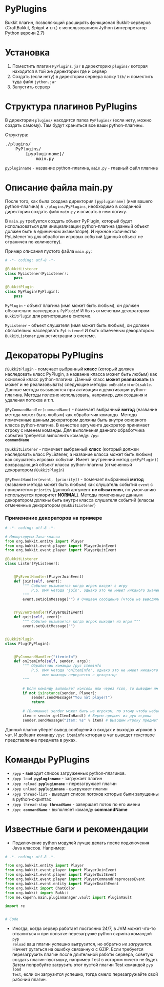 # PyPlugins
Bukkit плагин, позволяющий расширять функционал Bukkit-серверов (CraftBukkit, Spigot и т.п.) с использованием Jython (интерпретатор Python версии 2.7)

# Установка
1. Поместить плагин <code>PyPlugins.jar</code> в директорию <code>plugins/</code> которая находится в той же директории где и сервер
2. Создать (если нету) в директории сервера папку <code>lib/</code> и поместить туда файл <code>jython.jar</code>
3. Запустить сервер

# Структура плагинов PyPlugins
В директории <code>plugins/</code> находится папка <code>PyPlugins/</code> (если нету, можно создать самому).
Там будут храниться все ваши python-плагины.

Структура:
<pre>
./plugins/
    PyPlugins/
        [pypluginname]/
            main.py
</pre>
<code>pypluginname</code> - название python-плагина, <code>main.py</code> - главный файл плагина

# Описание файла main.py
После того, как была создана директория <code>[pypluginname]</code> (имя вашего python-плагина) в <code>./plugins/PyPlugins</code>, необходимо в созданной директории создать файл <code>main.py</code> и описать в нем логику.

В <code>main.py</code> требуется создать объект PyPlugin, который будет использоваться для инициализации python-плагина (данный объект должен быть в единичном экземпляре). И нужное количество PyListener'ов для обработки игровых событий (данный объект не ограничен по количеству).

Пример описания пустого файла <code>main.py</code>:
```python
# -*- coding: utf-8 -*-

@BukkitListener
class MyListener(PyListener):
    pass
    
@BukkitPlugin
class MyPlugin(PyPlugin):
    pass
```

<code>MyPlugin</code> - объект плагина (имя может быть любым), он должен обязательно наследовать <code>PyPlugin</code>! И быть отмеченым декоратором <code>BukkitPlugin</code> для регистрации в системе.

<code>MyListener</code> - объект слушателя (имя может быть любым), он должен обязательно наследовать <code>PyListener</code>! И быть отмеченым декоратором <code>BukkitListener</code> для регистрации в системе.

# Декораторы PyPlugins

<code>@BukkitPlugin</code> - помечает выбранный **класс** (который должен наследовать класс PyPlugin, а название класса может быть любым) как основной класс python-плагина.
Данный класс **может реализовать** (а может и не реализовывать) следующие методы: <code>onEnable</code> и <code>onDisable</code>. Данные методы вызываются при активации и деактивации python-плагина. Методы полезно использовать, например, для создания и удаления потоков и т.п.

<code>@PyCommandHandler(commandName)</code> - помечает выбранный **метод** (название метода может быть любым) как обработчик команды. Методы помеченные данным декоратором должны быть внутри основного класса python-плагина. В качестве аргумента декоратор принимает строку с именем команды. Для выполнения данного обработчика событий требуется выполнить команду: <code>/pyc **commandName**</code>

<code>@BukkitListener</code> - помечает выбранный **класс** (который должен наследовать класс PyListener, а название класса может быть любым) как слушатель игровых событий. Имеет внутренний метод <code>getPyPlugin()</code> возвращающий объект класса python-плагина (отмеченный декоратором <code>@BukkitPlugin</code>)

<code>@PyEventHandler(event, [priority])</code> - помечает выбранный **метод** (название метода может быть любым) как слушатель события <code>event</code> с приоритетом <code>priority</code> (данный аргумент **не обязателен**, по умолчанию используется приоритет **NORMAL**). Методы помеченные данным декоратором должны быть внутри класса слушателя событий (классы отмеченные декоратором <code>@BukkitListener</code>)

### Применение декораторов на примере

```python
# -*- coding: utf-8 -*-

# Импортируем Java-классы
from org.bukkit.entity import Player
from org.bukkit.event.player import PlayerJoinEvent
from org.bukkit.event.player import PlayerQuitEvent

@BukkitListener
class Listnr(PyListener):


    @PyEventHandler(PlayerJoinEvent)
    def join(self, event):
        """ Событие вызывается когда игрок входит в игру
            P.S. Имя метода 'join', однако это не имеет никакого значения
        """
        event.setJoinMessage("") # Очищаем сообщение (чтобы не выводилось сообщений при входе)


    @PyEventHandler(PlayerQuitEvent)
    def quit(self, event):
        """ Событие вызывается когда игрок выходит из игры """
        event.setQuitMessage("")


@BukkitPlugin
class Plug(PyPlugin):


    @PyCommandHandler("iteminfo")
    def onItemInfo(self, sender, args):
        """ Обработчик команды /pyc iteminfo
            P.S. Имя метода 'onItemInfo', однако это не имеет никакого значения,
                 имя команды передается в декоратор
        """
    
        # Если команду выполняет консоль или через rcon, то выводим им сообщение: You not player!
        if not isinstance(sender, Player):
            sender.sendMessage("You not player!")
            return
            
        # (Внимание! sender может быть не игроком, по этому чтобы небыло ошибок мы перед этим делаем проверку)
        item = sender.getItemInHand() # Берем предмет из рук игрока
        sender.sendMessage("Item: %s" % item) # Выводим игроку предмет в его руках
```

Данный плагин уберет вывод сообщений о входах и выходах игроков в чат. И добавит команду <code>/pyc iteminfo</code> которая в чат выведет текстовое представление предмета в руках.

# Команды PyPlugins

* <code>/pyp</code> - выводит список загруженных python-плагинов.
* <code>/pyp load **pypluginname**</code> - загружает плагин
* <code>/pyp reload **pypluginname**</code> - перезагружает плагин
* <code>/pyp unload **pypluginname**</code> - выгружает плагин
* <code>/pyp thread-list</code> - выводит список потоков которые были запущенны в python-скриптах
* <code>/pyp thread-stop **threadName**</code> - завершает поток по его имени
* <code>/pyc **commandName**</code> - выполняет команду **commandName**

# Известные баги и рекомендации

* Подключение python модулей лучше делать после подключения Java классов. Например:
```python
# -*- coding: utf-8 -*-

from org.bukkit.entity import Player
from org.bukkit.event.player import PlayerJoinEvent
from org.bukkit.event.player import PlayerQuitEvent
from org.bukkit.event.player import PlayerCommandPreprocessEvent
from org.bukkit.event.entity import PlayerDeathEvent
from org.bukkit import ChatColor
from org.bukkit import Bukkit
from me.kapehh.main.pluginmanager.vault import PluginVault

import re


# Code
```

* Иногда, когда сервер работает постоянно 24/7, в JVM может что-то отвалиться и при попытке перезагрузке python скрипта командой <code>pyp reload</code> ваш плагин успешно выгрузится, но обратно *не загрузится*. Начнет ругаться на ошибку связанную с GZIP. Если требуется перезагрузить плагин после длительной работы сервера, советую создать плагин-пустышку, например Test в котором ничего не будет. Затем попробуйте загрузить этот пустой плагин Test командой <code>pyp load Test</code>, если он загрузится успешно, тогда смело перезагружайте свой рабочий плагин.
